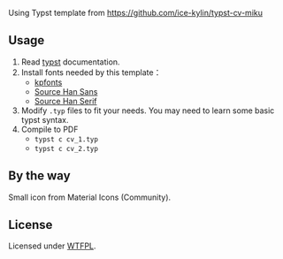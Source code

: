 Using Typst template from <https://github.com/ice-kylin/typst-cv-miku>  

## Usage

1. Read [typst](https://typst.app/docs/) documentation.
2. Install fonts needed by this template：
   - [kpfonts](https://ctan.org/pkg/kpfonts)
   - [Source Han Sans](https://github.com/adobe-fonts/source-han-sans)
   - [Source Han Serif](https://source.typekit.com/source-han-serif/cn/)
3. Modify `.typ` files to fit your needs. You may need to learn some basic typst syntax.
4. Compile to PDF
   - `typst c cv_1.typ`
   - `typst c cv_2.typ`
## By the way

Small icon from Material Icons (Community).

## License

Licensed under [WTFPL](http://www.wtfpl.net/).
